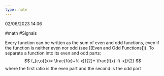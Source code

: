 ```yaml
---
type: note
---
```

02/06/2023 14:06

  #math #Signals 

Every function can be written as the sum of even and odd functions, even if the function is neither even nor odd (see [[Even and Odd Functions]]). To separate a function into its even and odd parts:
$$
f_{e,o}(x)= \frac{f(x)+f(-x)}{2}+ \frac{f(x)-f(-x)}{2}
$$
where the first ratio is the even part and the second is the odd part